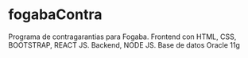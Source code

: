 ﻿# fogabaContra
 Programa de contragarantias para Fogaba.
 Frontend con HTML, CSS, BOOTSTRAP, REACT JS. 
 Backend, NODE JS. Base de datos Oracle 11g
